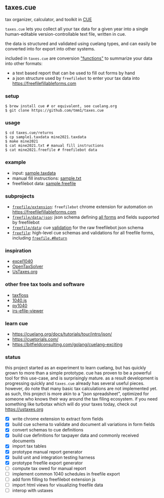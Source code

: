 ## taxes.cue

tax organizer, calculator, and toolkit in [CUE](https://cuelang.org/)

`taxes.cue` lets you collect all your tax data for a given year into a single human-editable version-controllable text file, written in cue.

the data is structured and validated using cuelang types, and can easily be converted into for export into other systems.

included in `taxes.cue` are conversion ["functions"](https://cuetorials.com/patterns/functions/) to summarize your data into other formats:

- a text based report that can be used to fill out forms by hand
- a json structure used by `freefilebot` to enter your tax data into https://freefilefillableforms.com

### setup

```
$ brew install cue # or equivalent, see cuelang.org
$ git clone https://github.com/tmm1/taxes.cue
```

### usage

```
$ cd taxes.cue/returns
$ cp sample1.taxdata mine2021.taxdata
$ make mine2021
$ cat mine2021.txt # manual fill instructions
$ cat mine2021.freefile # freefilebot data
```

### example

- input: [sample.taxdata](/returns/sample1.taxdata)
- manual fill instructions: [sample.txt](/returns/sample1.txt)
- freefilebot data: [sample.freefile](/returns/sample1.freefile)

### subprojects

- [`freefile/extension`](/freefile/extension): `freefilebot` chrome extension for automation on https://freefilefillableforms.com
- [`freefile/data/json`](/freefile/data/json): json schema defining [all forms](/freefile/data/json/forms.json) and fields supported by freefilebot
- [`freefile/data`](/freefile/data): cue [validation](/freefile/data/base.cue) for the raw freefilebot json schema
- [`freefile`](/freefile): high-level cue schemas and validations for all freefile forms, including [`freefile.#Return`](/freefile/return.cue)

### inspiration

- [excel1040](http://excel1040.com)
- [OpenTaxSolver](http://opentaxsolver.sourceforge.net/)
- [UsTaxes.org](https://github.com/UsTaxes/UsTaxes)

### other free tax tools and software

- [taxfloss](https://github.com/linuxrocks123/taxfloss)
- [1040.js](https://github.com/b-k/1040.js)
- [py1040](https://github.com/b-k/py1040)
- [irs-efile-viewer](https://github.com/betson/irs-efile-viewer)

### learn cue

- https://cuelang.org/docs/tutorials/tour/intro/json/
- https://cuetorials.com/
- https://bitfieldconsulting.com/golang/cuelang-exciting

### status

this project started as an experiment to learn cuelang, but has quickly grown to more than a simple prototype.
cue has proven to be a powerful tool for this use-case, and is surprisingly mature. as a result development is
progressing quickly and `taxes.cue` already has several useful pieces.
however, do note that many basic tax calculations are not implemented yet. as such, this project is more akin to a "json spreadsheet", optimized for someone who knows their way around the tax filing ecosystem. if you need something like turbotax which will do your taxes today, check out https://ustaxes.org

- [x] write chrome extension to extract form fields
- [x] build cue schema to validate and document all variations in form fields
- [x] convert schemas to cue definitions
- [x] build cue definitions for taxpayer data and commonly received documents
- [x] import tax tables
- [x] prototype manual report generator
- [x] build unit and integration testing harness
- [x] prototype freefile export generator
- [ ] compute tax owed for manual report
- [ ] implement common 1040 schedules in freefile export
- [ ] add form filling to freefilebot extension js
- [ ] import html views for visualizing freefile data
- [ ] interop with ustaxes